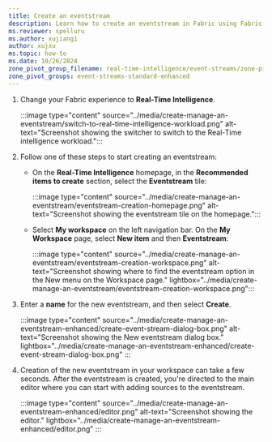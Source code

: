 ```yaml
---
title: Create an eventstream
description: Learn how to create an eventstream in Fabric using Fabric Real-Time intelligence workload.
ms.reviewer: spelluru
ms.author: xujiang1
author: xujxu
ms.topic: how-to
ms.date: 10/26/2024
zone_pivot_group_filename: real-time-intelligence/event-streams/zone-pivot-groups.json
zone_pivot_groups: event-streams-standard-enhanced
---
```


1. Change your Fabric experience to **Real-Time Intelligence**.

    :::image type="content" source="../media/create-manage-an-eventstream/switch-to-real-time-intelligence-workload.png" alt-text="Screenshot showing the switcher to switch to the Real-Time intelligence workload.":::
1. Follow one of these steps to start creating an eventstream:

   - On the **Real-Time Intelligence** homepage, in the **Recommended items to create** section, select the **Eventstream** tile:

       :::image type="content" source="../media/create-manage-an-eventstream/eventstream-creation-homepage.png" alt-text="Screenshot showing the eventstream tile on the homepage.":::
   - Select **My workspace** on the left navigation bar. On the **My Workspace** page, select **New item** and then **Eventstream**:

       :::image type="content" source="../media/create-manage-an-eventstream/eventstream-creation-workspace.png" alt-text="Screenshot showing where to find the eventstream option in the New menu on the Workspace page." lightbox="../media/create-manage-an-eventstream/eventstream-creation-workspace.png":::
1. Enter a **name** for the new eventstream, and then select **Create**. 

    :::image type="content" source="../media/create-manage-an-eventstream-enhanced/create-event-stream-dialog-box.png" alt-text="Screenshot showing the New eventstream dialog box." lightbox="../media/create-manage-an-eventstream-enhanced/create-event-stream-dialog-box.png" :::
1. Creation of the new eventstream in your workspace can take a few seconds. After the eventstream is created, you're directed to the main editor where you can start with adding sources to the eventstream. 

   :::image type="content" source="../media/create-manage-an-eventstream-enhanced/editor.png" alt-text="Screenshot showing the editor." lightbox="../media/create-manage-an-eventstream-enhanced/editor.png" :::